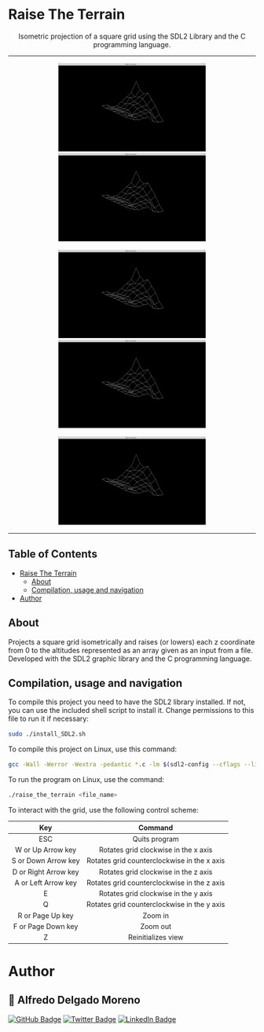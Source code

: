 # Raise The Terrain

<div align="center">
  <p>
    Isometric projection of a square grid using the SDL2 Library and the C programming language.
  </p>
  <hr>
	<p>
		<img src="./gifs/0_Raise_the_terrain_demo_init.gif" alt="0_Raise_the_terrain_demo_init" width="300" height="180" />
		<img src="./gifs/1_Raise_the_terrain_demo_rot_z.gif" alt="1_Raise_the_terrain_demo_rot_z" width="300" height="180" />
	</p>
	<p>
		<img src="./gifs/2_Raise_the_terrain_demo_rot_y.gif" alt="2_Raise_the_terrain_demo_rot_y" width="300" height="180" />
		<img src="./gifs/3_Raise_the_terrain_demo_rot_x.gif" alt="3_Raise_the_terrain_demo_rot_x" width="300" height="180" />
	</p>
	<p>
		<img src="./gifs/4_Raise_the_terrain_demo_zoom_reinit.gif" alt="4_Raise_the_terrain_demo_zoom_reinit" width="300" height="180" />
	</p>
</div>
<hr>

## Table of Contents

- [Raise The Terrain](#raise-the-terrain)
  * [About](#about)
  * [Compilation, usage and navigation](#compilation--usage-and-navigation)
- [Author](#author)

## About

Projects a square grid isometrically and raises (or lowers) each z coordinate from 0 to the altitudes represented as an array given as an input from a file. Developed with the SDL2 graphic library and the C programming language.

## Compilation, usage and navigation

To compile this project you need to have the SDL2 library installed. If not, you can use the included shell script to install it. Change permissions to this file to run it if necessary:

```bash
sudo ./install_SDL2.sh
```

To compile this project on Linux, use this command:

```bash
gcc -Wall -Werror -Wextra -pedantic *.c -lm $(sdl2-config --cflags --libs) -o raise_the_terrain
```

To run the program on Linux, use the command:

```bash
./raise_the_terrain <file_name>
```

To interact with the grid, use the following control scheme:

|         Key          |                   Command                   |
| :------------------: | :-----------------------------------------: |
|         ESC          |                Quits program                |
|  W or Up Arrow key   |    Rotates grid clockwise in the x axis     |
| S or Down Arrow key  | Rotates grid counterclockwise in the x axis |
| D or Right Arrow key |    Rotates grid clockwise in the z axis     |
| A or Left Arrow key  | Rotates grid counterclockwise in the z axis |
|          E           |    Rotates grid clockwise in the y axis     |
|          Q           | Rotates grid counterclockwise in the y axis |
|   R or Page Up key   |                   Zoom in                   |
|  F or Page Down key  |                  Zoom out                   |
|          Z           |             Reinitializes view              |

# Author

## 👤 Alfredo Delgado Moreno

[![GitHub Badge](https://img.shields.io/badge/GitHub-100000?style=for-the-badge&logo=github&logoColor=white)](https://github.com/AlfredPianist/) [![Twitter Badge](https://img.shields.io/badge/Twitter-1DA1F2?style=for-the-badge&logo=twitter&logoColor=white)](https://twitter.com/Alfred_Pianist) [![LinkedIn Badge](https://img.shields.io/badge/LinkedIn-0077B5?style=for-the-badge&logo=linkedin&logoColor=white)](https://www.linkedin.com/in/alfredo-delgado-moreno-75b65290/)